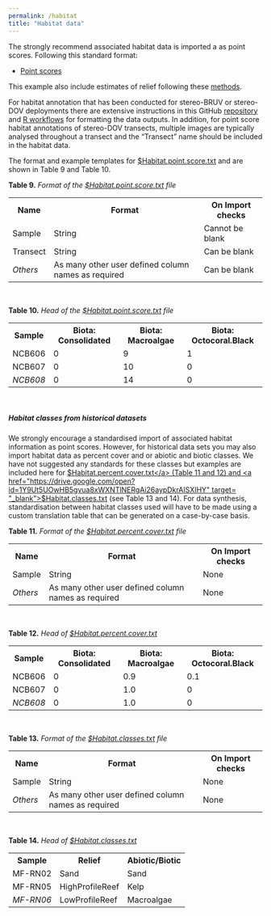 ```yaml
---
permalink: /habitat
title: "Habitat data"
---
```

The strongly recommend associated habitat data is imported a as point scores. Following this standard format:

* <a href="https://drive.google.com/open?id=1wt48ftW7r_s4hIR3071Y8Dw6QSCIEY5ox0SVW_wrIwM" target= "_blank">Point scores</a>

This example also include estimates of relief following these <a href="https://github.com/TimLanglois/HabitatAnnotation/blob/master/README.md" target= "_blank">methods</a>. 

For habitat annotation that has been conducted for stereo-BRUV or stereo-DOV deployments there are extensive instructions in this GitHub <a href="https://github.com/TimLanglois/HabitatAnnotation" target= "_blank">repository</a> and <a href="https://github.com/TimLanglois/HabitatAnnotation/blob/master/RWorkflow.md" target= "_blank">R workflows</a> for formatting the data outputs. In addition, for point score habitat annotations of stereo-DOV transects, multiple images are typically analysed throughout a transect and the “Transect” name should be included in the habitat data.

The format and example templates for <a href="https://drive.google.com/open?id=1wt48ftW7r_s4hIR3071Y8Dw6QSCIEY5ox0SVW_wrIwM" target= "_blank">$Habitat.point.score.txt</a> and are shown in Table 9 and Table 10. 

**Table 9.** <i>Format of the <a href="https://drive.google.com/open?id=1wt48ftW7r_s4hIR3071Y8Dw6QSCIEY5ox0SVW_wrIwM" target= "_blank">$Habitat.point.score.txt</a> file</i>
<table class="simpleTable">
  <tr>
    <th>Name</th>
    <th>Format</th> 
    <th>On Import checks</th>
  </tr>
  <tr>
    <td>Sample</td>
    <td>String</td>
    <td>Cannot be blank</td>
  </tr>
  <tr>
    <td>Transect</td>
    <td>String</td>
    <td>Can be blank</td>
  </tr>
  <tr>
    <td><i>Others</i></td>
    <td>As many other user defined column names as required</td>
    <td>Can be blank</td>
  </tr>
</table>
<br>

**Table 10.** <i>Head of the <a href="https://drive.google.com/open?id=1wt48ftW7r_s4hIR3071Y8Dw6QSCIEY5ox0SVW_wrIwM" target= "_blank">$Habitat.point.score.txt</a> file</i>
<table class="simpleTable">
  <tr>
    <th>Sample</th>
    <th>Biota: Consolidated</th>
    <th>Biota: Macroalgae</th> 
    <th>Biota: Octocoral.Black</th>
  </tr>
  <tr>
    <td>NCB606</td>
    <td>0</td>
    <td>9</td>
    <td>1</td>
  </tr>
  <tr>
    <td>NCB607</td>
    <td>0</td>
    <td>10</td>
    <td>0</td>
  </tr>
  <tr>
    <td><i>NCB608</i></td>
    <td>0</td>
    <td>14</td>
    <td>0</td>
  </tr>
</table>
<br>

##### <a name="Habitat-classes-from-historical-datasets"></a>Habitat classes from historical datasets
We strongly encourage a standardised import of associated habitat information as point scores. However, for historical data sets you may also import habitat data as percent cover and or abiotic and biotic classes. We have not suggested any standards for these classes but examples are included here for <a href="https://drive.google.com/open?id=1JuPXGbkIVeaZqxxh_yAGHVdpicujFAcx8aYwWFP02xw" target= "_blank">$Habitat.percent.cover.txt</a> (Table 11 and 12) and <a href="https://drive.google.com/open?id=1Y9Ut5UOwHB5gvua8xWXNTlNERgAi26aypDkrAISXIHY" target= "_blank">$Habitat.classes.txt</a> (see Table 13 and 14). For data synthesis, standardisation between habitat classes used will have to be made using a custom translation table that can be generated on a case-by-case basis.

**Table 11.** <i>Format of the <a href="https://drive.google.com/open?id=1JuPXGbkIVeaZqxxh_yAGHVdpicujFAcx8aYwWFP02xw" target= "_blank">$Habitat.percent.cover.txt</a> file</i>
<table class="simpleTable">
  <tr>
    <th>Name</th>
    <th>Format</th> 
    <th>On Import checks</th>
  </tr>
  <tr>
    <td>Sample</td>
    <td>String</td>
    <td>None</td>
  </tr>
  <tr>
    <td><i>Others</i></td>
    <td>As many other user defined column names as required</td>
    <td>None</td>
  </tr>
</table>
<br>

**Table 12.** <i>Head of <a href="https://drive.google.com/open?id=1JuPXGbkIVeaZqxxh_yAGHVdpicujFAcx8aYwWFP02xw" target= "_blank">$Habitat.percent.cover.txt</a></i>
<table class="simpleTable">
  <tr>
    <th>Sample</th>
    <th>Biota: Consolidated</th>
    <th>Biota: Macroalgae</th> 
    <th>Biota: Octocoral.Black</th>
  </tr>
  <tr>
    <td>NCB606</td>
    <td>0</td>
    <td>0.9</td>
    <td>0.1</td>
  </tr>
  <tr>
    <td>NCB607</td>
    <td>0</td>
    <td>1.0</td>
    <td>0</td>
  </tr>
  <tr>
    <td><i>NCB608</i></td>
    <td>0</td>
    <td>1.0</td>
    <td>0</td>
  </tr>
</table>
<br>
  
**Table 13.** <i>Format of the <a href="https://drive.google.com/open?id=1Y9Ut5UOwHB5gvua8xWXNTlNERgAi26aypDkrAISXIHY" target= "_blank">$Habitat.classes.txt</a> file</i>
<table class="simpleTable">
  <tr>
    <th>Name</th>
    <th>Format</th> 
    <th>On Import checks</th>
  </tr>
  <tr>
    <td>Sample</td>
    <td>String</td>
    <td>None</td>
  </tr>
  <tr>
    <td><i>Others</i></td>
    <td>As many other user defined column names as required</td>
    <td>None</td>
  </tr>
</table>
<br>
  
**Table 14.** <i>Head of <a href="https://drive.google.com/open?id=1Y9Ut5UOwHB5gvua8xWXNTlNERgAi26aypDkrAISXIHY" target= "_blank">$Habitat.classes.txt</a></i>
<table class="simpleTable">
  <tr>
    <th>Sample</th>
    <th>Relief</th>
    <th>Abiotic/Biotic</th> 
  </tr>
  <tr>
    <td>MF-RN02</td>
    <td>Sand</td>
    <td>Sand</td>
  </tr>
  <tr>
    <td>MF-RN05</td>
    <td>HighProfileReef</td>
    <td>Kelp</td>
  </tr>
  <tr>
    <td><i>MF-RN06</i></td>
    <td>LowProfileReef</td>
    <td>Macroalgae</td>
  </tr>
</table>
<br>
